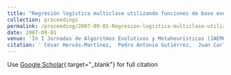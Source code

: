 ```yaml
---
title: "Regresión logística multiclase utilizando funciones de base evolutivas de tipo proyección"
collection: proceedings
permalink: /proceeding/2007-09-01-Regresion-logistica-multiclase-utilizando-funciones-de-base-evolutivas-de-tipo-proyeccion
date: 2007-09-01
venue: 'In I Jornadas de Algoritmos Evolutivos y Metaheurísticas (JAEM07)'
citation: ' César Hervás-Martínez,  Pedro Antonio Gutiérrez,  Juan Carlos Fernández,  Antonio Tallón-Ballesteros, &quot;Regresión logística multiclase utilizando funciones de base evolutivas de tipo proyección.&quot; In I Jornadas de Algoritmos Evolutivos y Metaheurísticas (JAEM07), 2007, Zaragoza, España, pp.65--72.'
---
```

Use [Google Scholar](https://scholar.google.com/scholar?q=Regresion+logistica+multiclase+utilizando+funciones+de+base+evolutivas+de+tipo+proyeccion){:target="_blank"} for full citation